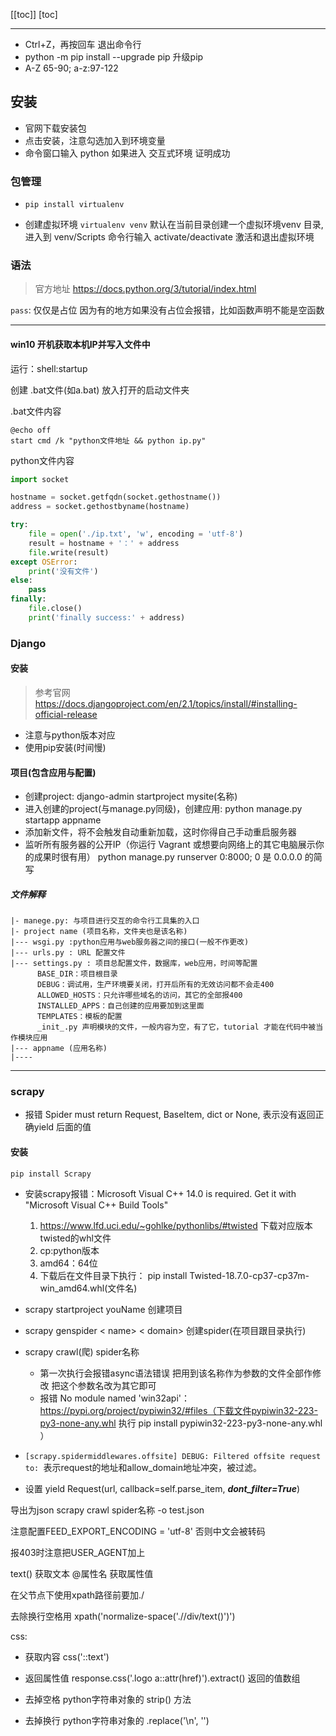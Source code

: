 [[toc]]
[toc]

---

- Ctrl+Z，再按回车 退出命令行
- python -m pip install --upgrade pip  升级pip
- A-Z 65-90; a-z:97-122

## 安装

- 官网下载安装包
- 点击安装，注意勾选加入到环境变量
- 命令窗口输入 python  如果进入 交互式环境 证明成功

### 包管理

- `pip install virtualenv`

- 创建虚拟环境 `virtualenv venv` 默认在当前目录创建一个虚拟环境venv 目录, 进入到 venv/Scripts  命令行输入 activate/deactivate  激活和退出虚拟环境


### 语法

> 官方地址 https://docs.python.org/3/tutorial/index.html

`pass`: 仅仅是占位 因为有的地方如果没有占位会报错，比如函数声明不能是空函数

---

#### win10 开机获取本机IP并写入文件中
运行：shell:startup

创建 .bat文件(如a.bat) 放入打开的启动文件夹

.bat文件内容
```
@echo off
start cmd /k "python文件地址 && python ip.py"
```

python文件内容
```python
import socket

hostname = socket.getfqdn(socket.gethostname())
address = socket.gethostbyname(hostname)

try:
    file = open('./ip.txt', 'w', encoding = 'utf-8')
    result = hostname + '：' + address
    file.write(result)
except OSError:
    print('没有文件')
else:
    pass
finally:
    file.close()
    print('finally success:' + address)
```

### Django

#### 安装
> 参考官网 https://docs.djangoproject.com/en/2.1/topics/install/#installing-official-release
- 注意与python版本对应
- 使用pip安装(时间慢) 

#### 项目(包含应用与配置)
- 创建project: django-admin startproject mysite(名称)
- 进入创建的project(与manage.py同级)，创建应用: python manage.py startapp appname
- 添加新文件，将不会触发自动重新加载，这时你得自己手动重启服务器
- 监听所有服务器的公开IP（你运行 Vagrant 或想要向网络上的其它电脑展示你的成果时很有用） python manage.py runserver 0:8000; 0 是 0.0.0.0 的简写

##### 文件解释
```
|- manege.py: 与项目进行交互的命令行工具集的入口
|- project name (项目名称，文件夹也是该名称)
|--- wsgi.py :python应用与web服务器之间的接口(一般不作更改)
|--- urls.py : URL 配置文件
|--- settings.py : 项目总配置文件，数据库，web应用，时间等配置
      BASE_DIR：项目根目录
      DEBUG：调试用，生产环境要关闭，打开后所有的无效访问都不会走400
      ALLOWED_HOSTS：只允许哪些域名的访问，其它的全部报400
      INSTALLED_APPS：自己创建的应用要加到这里面
      TEMPLATES：模板的配置
      _init_.py 声明模块的文件，一般内容为空，有了它，tutorial 才能在代码中被当作模块应用
|--- appname (应用名称)
|----
```

---

### scrapy
- 报错 Spider must return Request, BaseItem, dict or None, 表示没有返回正确yield 后面的值
#### 安装
```
pip install Scrapy
```
- 安装scrapy报错：Microsoft Visual C++ 14.0 is required. Get it with "Microsoft Visual C++ Build Tools"
  1. https://www.lfd.uci.edu/~gohlke/pythonlibs/#twisted 下载对应版本twisted的whl文件
  2. cp:python版本
  3. amd64：64位
  4. 下载后在文件目录下执行： pip install Twisted-18.7.0-cp37-cp37m-win_amd64.whl(文件名)

 - scrapy startproject youName  创建项目
 - scrapy genspider < name> < domain> 创建spider(在项目跟目录执行)
 - scrapy crawl(爬) spider名称
    - 第一次执行会报错async语法错误 把用到该名称作为参数的文件全部作修改 把这个参数名改为其它即可
    - 报错 No module named 'win32api'： https://pypi.org/project/pypiwin32/#files（下载文件pypiwin32-223-py3-none-any.whl 执行 pip install pypiwin32-223-py3-none-any.whl ）

- `[scrapy.spidermiddlewares.offsite] DEBUG: Filtered offsite request to: `表示request的地址和allow_domain地址冲突，被过滤。

- 设置 yield Request(url, callback=self.parse_item, ***dont_filter=True***)


导出为json
scrapy crawl spider名称 -o test.json

注意配置FEED_EXPORT_ENCODING = 'utf-8' 否则中文会被转码

报403时注意把USER_AGENT加上

text() 获取文本
@属性名  获取属性值

在父节点下使用xpath路径前要加./

去除换行空格用 xpath('normalize-space('.//div/text()')')

css:
- 获取内容
css('::text')

- 返回属性值
response.css('.logo a::attr(href)').extract() 返回的值数组

- 去掉空格
python字符串对象的 strip() 方法

- 去掉换行
python字符串对象的 .replace('\n', '')